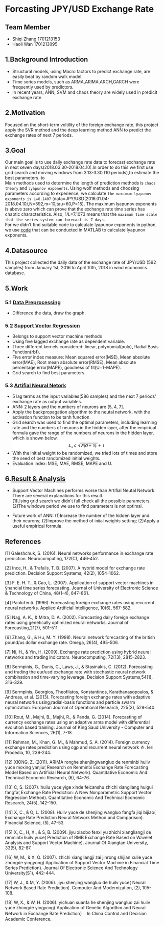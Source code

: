 # Forcasting JPY/USD Exchange Rate

## Team Member
* Shiqi Zhang 1701213153
* Haoli Wan 1701213095

## 1.Background Introduction
* Structural models, using Macro factors to predict exchange rate, are easily beat by random walk model. <br>
* Time series models, such as ARMA,ARIMA,ARCH,GARCH were frequently used by predictors.<br>
* In recent years, ANN, SVM and chaos theory are widely used in predicit exchange rate.<br>


## 2.Motivation
Focused on the short-term voltility of the foreign exchange rate, this project apply the SVR method and the deep learning method ANN to predict the exchange rates of next 7 periods.

## 3.Goal
Our main goal is to use daily exchange rate data to forecast exchange rate in next seven days(2018.03.30-2018.04.10).In order to do this we first use grid search and moving windows from 3.13-3.30 (10 periods),to estimate the best parameters. to <br>
Main methods used to determine the length of prediction methods is `chaos theory` and `lyapunov exponents`. Using wolf methods and choosing parameters according to experience, we calculate `the maximum lyapunov exponents is L=0.1407` (data=JPY/USD(2016.01.04-2018.04.10),N=592,m=10,tau=60,P=15). The maximum lyapunov exponents is above zero which can prove that the exchange rate time series has chaotic characteristics. Also, 1/L=7.1073 means that the `maximum time scale that the series system can forecast is 7 days.`<br>
For we didn't find suitable code to calculate lyapunov exponents in python, we use [code](https://github.com/zsq96512/zsq96512-PHBS_TQFML-Project/tree/master/Lyapunov%20index%3B%20wolf%20methods) that can be conducted in MATLAB to calculate lyapunov exponents.


## 4.Datasource
This project collected the daily data of the exchange rate of JPY/USD (592 samples) from January 1st, 2016 to April 10th, 2018 in wind economics database. 

## 5.Work
### 5.1 [Data Preprocessing](https://github.com/zsq96512/zsq96512-PHBS_TQFML-Project/blob/master/Data%20Preprocessing.ipynb)
* Difference the data, draw the graph.<br>
### 5.2 [Support Vector Regression](https://github.com/zsq96512/zsq96512-PHBS_TQFML-Project/blob/master/SVR%20Method.ipynb)
* Belongs to support vector machine methods
* Using five lagged exchange rate as dependent variable.
* Three different kernels considered: linear, polynomial(poly), Radial Basis Function(rbf).<br>
* Five error index measure: Mean squared error(MSE), Mean absolute error(MAE), Root mean absolute error(RMSE), Mean absolute percentage error(MAPE), goodness of fit(U=1-MAPE).
* Grid search to find best parameters.<br>
### 5.3 [Artifial Neural Netork](https://github.com/zsq96512/zsq96512-PHBS_TQFML-Project/blob/master/Neural%20Network%20Method.ipynb)
* 5 lag terms as the input variables(586 samples) and the next 7 periods’ exchange rate as output variables.
* ANN: 2 layers and the numbers of neurons are [5, 4, 7].
* Apply the backpropagation algorithm to the neutal network, with the activation function to be tanh function.
* Grid search was used to find the optimal parameters, including learning rate and the numbers of neurons in the hidden layer, after the empirical formula gave the range of the numbers of neurons in the hidden layer, which is shown below.
![](picture/L.png)
* With the initial weight to be randomized, we tried lots of times and store the seed of best randomized initial weights.
* Evaluation index: MSE, MAE, RMSE, MAPE and U.

## 6.[Result & Analysis](https://github.com/zsq96512/zsq96512-PHBS_TQFML-Project/blob/master/Conclusion%20%26%20Analysis.ipynb)
* Support Vector Machines performs worse than Artifial Neutal Network. There are several explanations for this result.<br>
(1)Using grid search we didn't full check all the possible parameters.<br>
(2)The windows period we use to find parameters is not optimal.

* Future work of ANN:
(1)Increase the number of the hidden layer and their neurons;
(2)Improve the method of iniial weights setting;
(2)Apply a useful empirical formula.

## References

[1] Galeshchuk, S. (2016). Neural networks performance in exchange rate prediction. Neurocomputing, 172(C), 446-452.

[2] Ince, H., & Trafalis, T. B. (2007). A hybrid model for exchange rate prediction. Decision Support Systems, 42(2), 1054-1062.

[3] F. E. H. T., & Cao, L. (2007). Application of support vector machines in ÿnancial time series forecasting. Journal of University of Electronic Science & Technology of China, 48(1–4), 847-861.

[4] PaoloTenti. (1996). Forecasting foreign exchange rates using recurrent neural networks. Applied Artificial Intelligence, 10(6), 567-582.

[5] Nag, A. K., & Mitra, D. A. (2002). Forecasting daily foreign exchange rates using genetically optimized neural networks. Journal of Forecasting,21(7), 501-511.

[6] Zhang, G., & Hu, M. Y. (1998). Neural network forecasting of the british pound/us dollar exchange rate. Omega, 26(4), 495-506.

[7] Ni, H., & Yin, H. (2009). Exchange rate prediction using hybrid neural networks and trading indicators. Neurocomputing, 72(13), 2815-2823.

[8] Sermpinis, G., Dunis, C., Laws, J., & Stasinakis, C. (2012). Forecasting and trading the eur/usd exchange rate with stochastic neural network combination and time-varying leverage. Decision Support Systems,54(1), 316-329.

[9] Sermpinis, Georgios, Theofilatos, Konstantinos, Karathanasopoulos, & Andreas, et al. (2013). Forecasting foreign exchange rates with adaptive neural networks using;radial-basis functions and particle swarm optimization. European Journal of Operational Research, 225(3), 528-540.

[10] Rout, M., Majhi, B., Majhi, R., & Panda, G. (2014). Forecasting of currency exchange rates using an adaptive arma model with differential evolution based training. Journal of King Saud University - Computer and Information Sciences, 26(1), 7-18.

[11] Rehman, M., Khan, G. M., & Mahmud, S. A. (2014). Foreign currency exchange rates prediction using cgp and recurrent neural network ☆. Ieri Procedia, 10, 239-244.

[12] XIONG, Z. (2011). ARIMA ronghe shenjingwangluo de renminbi huilv yuce moxing yanjiu( Research on Renminbi Exchange Rate Forecasting Model Based on Artificial Neural Network). Quantitative Economic And Technical Economic Research, (6), 64-76.

[13] C, S. (2007). huilu yuce:yige xinde feicanshu zhichi xiangliang huigui fangfa( Exchange Rate Prediction: A New Nonparametric Support Vector Regression Method). Quantitative Economic And Technical Economic Research, 24(5), 142-150.

[14] X, C., & O, L. (2008). Huilv yuce de shenjing wangluo fangfa jiqi bijiao( Exchange Rate Prediction Neural Network Method and Comparison). Financial Science, (5), 47-53.

[15] X, C., H, X., & S, B. (2009). jiyu xiaobo fenxi yu zhichi xiangliangji de renminbi huilv yuce( Prediction of RMB Exchange Rate Based on Wavelet Analysis and Support Vector Machine). Journal Of Xiangtan University, 33(5), 82-87.

[16] W, M., & X, Q. (2007). zhichi xiangliangji zai jinrong shijian xulie yuce zhongde yingyong( Application of Support Vector Machine in Financial Time Series Prediction). Journal Of Electronic Science And Technology University(S1), 442-444.

[17] W, J., & M, Y. (2006). jiyu shenjing wangluo de huilv yuce( Neural Network Based Rate Prediction). Computer And Modernization, (2), 105-108.

[18] W, X., & W, H. (2006). yichuan suanfa he shenjing wangluo zai huilv yuce zhongde yingyong( Application of Genetic Algorithm and Neural Network in Exchange Rate Prediction）. In China Control and Decision Academic Conference.
